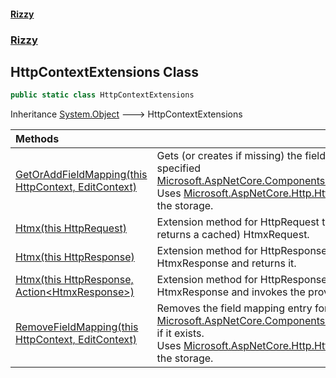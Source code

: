 #### [Rizzy](index 'index')
### [Rizzy](Rizzy 'Rizzy')

## HttpContextExtensions Class

```csharp
public static class HttpContextExtensions
```

Inheritance [System.Object](https://docs.microsoft.com/en-us/dotnet/api/System.Object 'System.Object') &#129106; HttpContextExtensions

| Methods | |
| :--- | :--- |
| [GetOrAddFieldMapping(this HttpContext, EditContext)](Rizzy.HttpContextExtensions.GetOrAddFieldMapping(thisMicrosoft.AspNetCore.Http.HttpContext,Microsoft.AspNetCore.Components.Forms.EditContext) 'Rizzy.HttpContextExtensions.GetOrAddFieldMapping(this Microsoft.AspNetCore.Http.HttpContext, Microsoft.AspNetCore.Components.Forms.EditContext)') | Gets (or creates if missing) the field mapping for the specified [Microsoft.AspNetCore.Components.Forms.EditContext](https://docs.microsoft.com/en-us/dotnet/api/Microsoft.AspNetCore.Components.Forms.EditContext 'Microsoft.AspNetCore.Components.Forms.EditContext').<br/>Uses [Microsoft.AspNetCore.Http.HttpContext.Items](https://docs.microsoft.com/en-us/dotnet/api/Microsoft.AspNetCore.Http.HttpContext.Items 'Microsoft.AspNetCore.Http.HttpContext.Items') as the storage. |
| [Htmx(this HttpRequest)](Rizzy.HttpContextExtensions.Htmx(thisMicrosoft.AspNetCore.Http.HttpRequest) 'Rizzy.HttpContextExtensions.Htmx(this Microsoft.AspNetCore.Http.HttpRequest)') | Extension method for HttpRequest that creates (or returns a cached) HtmxRequest. |
| [Htmx(this HttpResponse)](Rizzy.HttpContextExtensions.Htmx(thisMicrosoft.AspNetCore.Http.HttpResponse) 'Rizzy.HttpContextExtensions.Htmx(this Microsoft.AspNetCore.Http.HttpResponse)') | Extension method for HttpResponse that creates a new HtmxResponse and returns it. |
| [Htmx(this HttpResponse, Action&lt;HtmxResponse&gt;)](Rizzy.HttpContextExtensions.Htmx(thisMicrosoft.AspNetCore.Http.HttpResponse,System.Action_Rizzy.Http.HtmxResponse_) 'Rizzy.HttpContextExtensions.Htmx(this Microsoft.AspNetCore.Http.HttpResponse, System.Action<Rizzy.Http.HtmxResponse>)') | Extension method for HttpResponse that creates a new HtmxResponse and invokes the provided action. |
| [RemoveFieldMapping(this HttpContext, EditContext)](Rizzy.HttpContextExtensions.RemoveFieldMapping(thisMicrosoft.AspNetCore.Http.HttpContext,Microsoft.AspNetCore.Components.Forms.EditContext) 'Rizzy.HttpContextExtensions.RemoveFieldMapping(this Microsoft.AspNetCore.Http.HttpContext, Microsoft.AspNetCore.Components.Forms.EditContext)') | Removes the field mapping entry for the given [Microsoft.AspNetCore.Components.Forms.EditContext](https://docs.microsoft.com/en-us/dotnet/api/Microsoft.AspNetCore.Components.Forms.EditContext 'Microsoft.AspNetCore.Components.Forms.EditContext') if it exists.<br/>Uses [Microsoft.AspNetCore.Http.HttpContext.Items](https://docs.microsoft.com/en-us/dotnet/api/Microsoft.AspNetCore.Http.HttpContext.Items 'Microsoft.AspNetCore.Http.HttpContext.Items') as the storage. |
